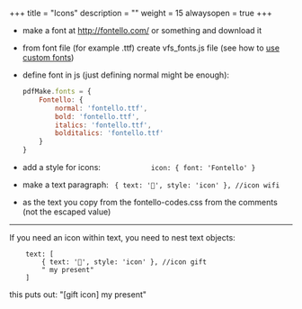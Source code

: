 +++
title = "Icons"
description = ""
weight = 15
alwaysopen = true
+++

- make a font at http://fontello.com/ or something and download it

- from font file (for example .ttf) create vfs_fonts.js file (see how to [use custom fonts](/docs/0.2/fonts/custom-fonts-client-side/#1-create-a-new-vfs-fonts-js-containing-your-font-files))

- define font in js (just defining normal might be enough):
    ```js
    pdfMake.fonts = {
        Fontello: {
            normal: 'fontello.ttf',
            bold: 'fontello.ttf',
            italics: 'fontello.ttf',
            bolditalics: 'fontello.ttf'
        }
    }
    ```

- add a style for icons:
`            icon: {
                font: 'Fontello'
            }`
- make a text paragraph:
`
            { text: '', style: 'icon' }, //icon wifi`
- as the text you copy from the fontello-codes.css from the comments (not the escaped value)

---

If you need an icon within text, you need to nest text objects:

```
    text: [
        { text: '', style: 'icon' }, //icon gift
        " my present"
    ]
```
this puts out: "[gift icon] my present"
